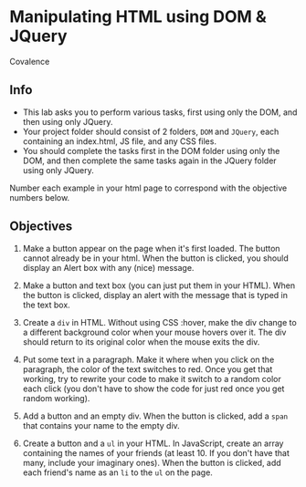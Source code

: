 # Manipulating HTML using DOM & JQuery
Covalence

## Info
* This lab asks you to perform various tasks, first using only the DOM, and then using only JQuery.
* Your project folder should consist of 2 folders, `DOM` and `JQuery`, each containing an index.html, JS file, and any CSS files.
* You should complete the tasks first in the DOM folder using only the DOM, and then complete the same tasks again in the JQuery folder using only JQuery.

Number each example in your html page to correspond with the objective numbers below.

## Objectives
1. Make a button appear on the page when it's first loaded. The button cannot already be in your html. When the button is clicked, you should display an Alert box with any (nice) message.

2. Make a button and text box (you can just put them in your HTML). When the button is clicked, display an alert with the message that is typed in the text box.

3. Create a `div` in HTML. Without using CSS :hover, make the div change to a different background color when your mouse hovers over it. The div should return to its original color when the mouse exits the div.

4. Put some text in a paragraph. Make it where when you click on the paragraph, the color of the text switches to red. Once you get that working, try to rewrite your code to make it switch to a random color each click (you don't have to show the code for just red once you get random working).

5. Add a button and an empty div. When the button is clicked, add a `span` that contains your name to the empty div.

6. Create a button and a `ul` in your HTML. In JavaScript, create an array containing the names of your friends (at least 10. If you don't have that many, include your imaginary ones). When the button is clicked, add each friend's name as an `li` to the `ul` on the page.